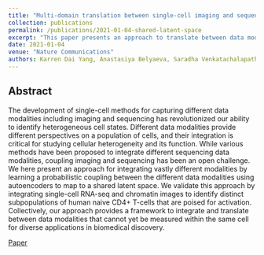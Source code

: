 ```yaml
---
title: "Multi-domain translation between single-cell imaging and sequencing data using autoencoders."
collection: publications
permalink: /publications/2021-01-04-shared-latent-space
excerpt: "This paper presents an approach to translate between data modalities via a shared latent space"
date: 2021-01-04
venue: "Nature Communications"
authors: Karren Dai Yang, Anastasiya Belyaeva, Saradha Venkatachalapathy, Karthik Damodaran, Abigail Katcoff, Adityanarayanan Radhakrishnan, GV Shivashankar, Caroline Uhler
---
```


## Abstract
The development of single-cell methods for capturing different data modalities including imaging and sequencing has revolutionized our ability to identify heterogeneous cell states. Different data modalities provide different perspectives on a population of cells, and their integration is critical for studying cellular heterogeneity and its function. While various methods have been proposed to integrate different sequencing data modalities, coupling imaging and sequencing has been an open challenge. We here present an approach for integrating vastly different modalities by learning a probabilistic coupling between the different data modalities using autoencoders to map to a shared latent space. We validate this approach by integrating single-cell RNA-seq and chromatin images to identify distinct subpopulations of human naive CD4+ T-cells that are poised for activation. Collectively, our approach provides a framework to integrate and translate between data modalities that cannot yet be measured within the same cell for diverse applications in biomedical discovery.

[Paper](https://www.nature.com/articles/s41467-020-20249-2)
